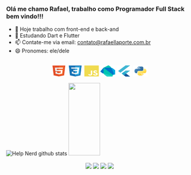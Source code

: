 ### Olá me chamo Rafael, trabalho como Programador Full Stack bem vindo!!!

- 🔭 Hoje trabalho com front-end e back-and
- 🌱 Estudando Dart e Flutter
- 📫 Contate-me via email: contato@rafaellaporte.com.br
- 😄 Pronomes: ele/dele

<div align="center", style="display: inline_block">
  <br>
  <img align="center" alt="Rafael-HTML" height="30" width="40" src="https://raw.githubusercontent.com/devicons/devicon/master/icons/html5/html5-original.svg">
  <img align="center" alt="Rafael-CSS" height="30" width="40" src="https://raw.githubusercontent.com/devicons/devicon/master/icons/css3/css3-original.svg">
  <img align="center" alt="Rafael-Js" height="30" width="40" src="https://raw.githubusercontent.com/devicons/devicon/master/icons/javascript/javascript-plain.svg">
  <img align="center" alt="Rafael-Dart" height="30" width="40" src="https://raw.githubusercontent.com/devicons/devicon/master/icons/dart/dart-original.svg">
  <img align="center" alt="Rafael-Flutter" height="30" width="40" src="https://raw.githubusercontent.com/devicons/devicon/master/icons/flutter/flutter-original.svg">
  <img align="center" alt="Rafael-Python" height="30" width="40" src="https://raw.githubusercontent.com/devicons/devicon/master/icons/python/python-original.svg">
  <br>
  <br>
  <div>

<div align="left">  
  <img width="49%" height="195px" src="https://github-readme-stats.vercel.app/api?username=rafaellaporte&show_icons=true&count_private=true&hide_border=true&title_color=836FFF&icon_color=FF00FF&text_color=DDA0DD&bg_color=363636" alt="Help Nerd github stats" /> 
  <img width="41%" height="195px" src="https://github-readme-stats.vercel.app/api/top-langs/?username=rafaellaporte&layout=compact&hide_border=true&title_color=836FFF&text_color=DDA0DD&bg_color=363636" />
</div>



<div>


  <br>
  <a href="https://www.youtube.com/channel/UCyUCGokzzKq7rfCo0iiAqWA" target="_blank"><img src="https://img.shields.io/badge/YouTube-FF0000?style=for-the-badge&logo=youtube&logoColor=white" target="_blank"></a>
  <a href="https://www.instagram.com/rafaellaportedev" target="_blank"><img src="https://img.shields.io/badge/-Instagram-%23E4405F?style=for-the-badge&logo=instagram&logoColor=white" target="_blank"></a>
  <a href="https://discord.gg/2pcSkxgW" target="_blank"><img src="https://img.shields.io/badge/Discord-7289DA?style=for-the-badge&logo=discord&logoColor=white" target="_blank"></a> 
  <a href="https://www.linkedin.com/in/rafaellaporte" target="_blank"><img src="https://img.shields.io/badge/-LinkedIn-%230077B5?style=for-the-badge&logo=linkedin&logoColor=white" target="_blank"></a> 
  </div>
